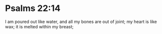 # Psalms 22:14

I am poured out like water, and all my bones are out of joint; my heart is like wax; it is melted within my breast;
